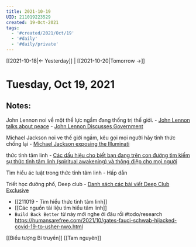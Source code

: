 ```yaml
---
title: 2021-10-19
UID: 211019223529
created: 19-Oct-2021
tags:
  - '#created/2021/Oct/19'
  - '#daily'
  - '#daily/private'
---
```

[[2021-10-18|<- Yesterday]] | [[2021-10-20|Tomorrow ->]]
# Tuesday, Oct 19, 2021

## Notes:
John Lennon noi về một thế lực ngầm đang thống trị thế giới.
	- [John Lennon talks about peace](https://www.youtube.com/watch?v=1Kw52mG1EzU)
	- [John Lennon Discusses Government](https://rumble.com/vivdwv-john-lennon-discusses-government.html)

Michael Jackson noi ve thế giới ngầm, kêu gọi mọi người hãy tỉnh thức chống lại
	- [Michael Jackson exposing the Illuminati](https://www.youtube.com/watch?v=ZqTWwZcMDo8)

thức tỉnh tâm linh
	- [Các dấu hiệu cho biết bạn đang trên con đường tìm kiếm sự thức tỉnh tâm linh (spiritual awakening) và thông điệp cho mọi người](https://triethocduongpho.net/2021/01/19/cac-dau-hieu-cho-biet-ban-dang-tren-con-duong-tim-kiem-su-thuc-tinh-tam-linh-spiritual-awakening-va-thong-diep-cho-moi-nguoi/)

Tìm hiểu ác luật trong thức tỉnh tâm linh
	-   Hấp dẫn

Triết học đường phố, Deep club
	- [Danh sách các bài viết Deep Club Exclusive](https://docs.google.com/spreadsheets/d/1MUDmMtBJd-rqRCWlK7d3PWW2hKuB_nVVgdWJMI9mKLA/edit#gid=0)

- [[211019 - Tìm hiểu thức tỉnh tâm linh]]
- [[Các nguồn tài liệu tìm hiểu tâm linh]]
- `Build Back Better` từ này mới nghe ởi đâu rồi #todo/research https://humansarefree.com/2021/10/gates-fauci-schwab-hijacked-covid-19-to-usher-nwo.html

[[Biểu tượng Bí truyền]]
[[Tam nguyên]]